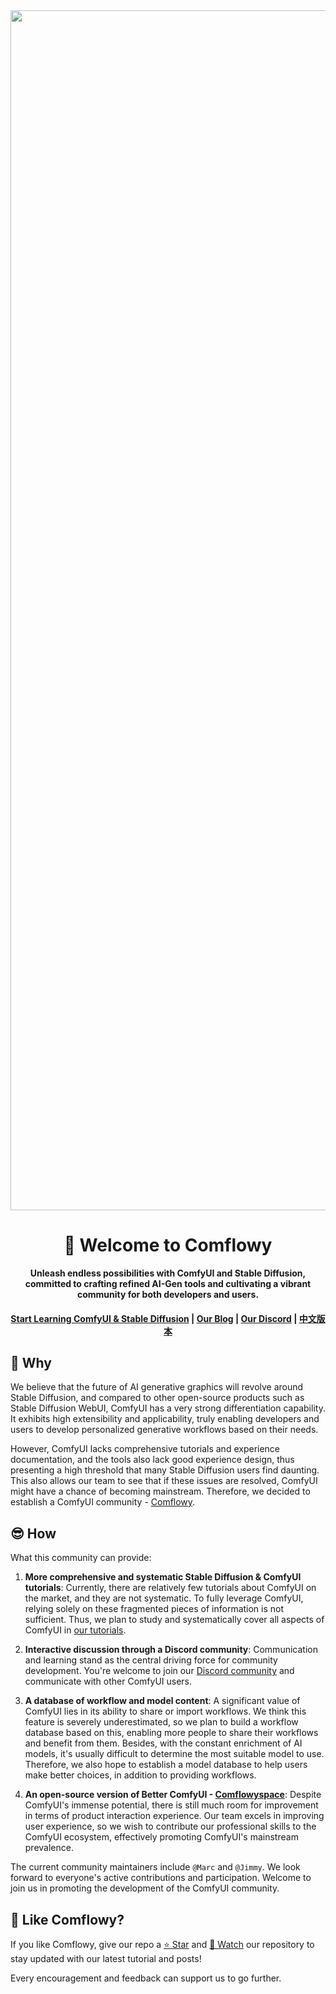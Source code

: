 <div align="center">
   <img width="1920" alt="Comflowy_banner" src="https://github.com/6174/comflowy/assets/37492595/72468977-95a6-4330-990f-08ee6119200b">
   <h1>👋 Welcome to Comflowy</h1>
   <p>
      <strong>Unleash endless possibilities with ComfyUI and Stable Diffusion, </strong>
      <br/>
      <strong>committed to crafting refined AI-Gen tools and cultivating a vibrant community for both developers and users.</strong>
   </p>
   <h4>
       <a href="https://comflowy.com">Start Learning ComfyUI & Stable Diffusion</a>
       <span> | </span>
       <a href="https://www.comflowy.com/blog">Our Blog</a>
       <span> | </span>
       <a href="https://discord.gg/xqB9VyEX">Our Discord</a>
       <span> | </span>
       <a href="https://github.com/6174/comflowy/blob/main/REAME-CN.md">中文版本</a>
   </h4>
</div>

## 🤔 Why
We believe that the future of AI generative graphics will revolve around Stable Diffusion, and compared to other open-source products such as Stable Diffusion WebUI, ComfyUI has a very strong differentiation capability. It exhibits high extensibility and applicability, truly enabling developers and users to develop personalized generative workflows based on their needs.

However, ComfyUI lacks comprehensive tutorials and experience documentation, and the tools also lack good experience design, thus presenting a high threshold that many Stable Diffusion users find daunting. This also allows our team to see that if these issues are resolved, ComfyUI might have a chance of becoming mainstream. Therefore, we decided to establish a ComfyUI community - [Comflowy](https://www.comflowy.com/).

## 😎 How
What this community can provide:

1. **More comprehensive and systematic Stable Diffusion & ComfyUI tutorials**: Currently, there are relatively few tutorials about ComfyUI on the market, and they are not systematic. To fully leverage ComfyUI, relying solely on these fragmented pieces of information is not sufficient. Thus, we plan to study and systematically cover all aspects of ComfyUI in [our tutorials](https://www.comflowy.com/).

2. **Interactive discussion through a Discord community**: Communication and learning stand as the central driving force for community development. You're welcome to join our [Discord community](https://discord.gg/cj623WvcVx) and communicate with other ComfyUI users.

3. **A database of workflow and model content**: A significant value of ComfyUI lies in its ability to share or import workflows. We think this feature is severely underestimated, so we plan to build a workflow database based on this, enabling more people to share their workflows and benefit from them. Besides, with the constant enrichment of AI models, it's usually difficult to determine the most suitable model to use. Therefore, we also hope to establish a model database to help users make better choices, in addition to providing workflows.

4. **An open-source version of Better ComfyUI - [Comflowyspace](https://github.com/6174/comflowyspace)**: Despite ComfyUI's immense potential, there is still much room for improvement in terms of product interaction experience. Our team excels in improving user experience, so we wish to contribute our professional skills to the ComfyUI ecosystem, effectively promoting ComfyUI's mainstream prevalence.

The current community maintainers include `@Marc` and `@Jimmy`. We look forward to everyone's active contributions and participation. Welcome to join us in promoting the development of the ComfyUI community.

## 🥰 Like Comflowy?
If you like Comflowy, give our repo a [⭐ Star](https://github.com/6174/comflowy) and [👀 Watch](https://github.com/6174/comflowy/subscription) our repository to stay updated with our latest tutorial and posts!

Every encouragement and feedback can support us to go further.
